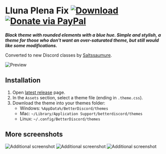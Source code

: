 [latest]: https://github.com/Saltssaumure/rmkx-theme-fix/releases/latest
[preview]: https://i.imgur.com/dh9Ctag.png
[addA]: https://i.imgur.com/jRASejc.png
[addB]: https://i.imgur.com/2KplCbr.png
[addC]: https://i.imgur.com/DtskXxT.png

# Lluna Plena Fix [![Download](https://img.shields.io/badge/Download-yellowgreen?style=plastic&logo=github)][latest] [![Donate via PayPal](https://img.shields.io/badge/Donate-grey?style=plastic&logo=paypal)](https://bit.ly/3fnzq1Z)

***Black theme with rounded elements with a blue hue. Simple and stylish, a theme for those who don't want an over-saturated theme, but still would like some modifications.***

Converted to new Discord classes by [Saltssaumure](https://github.com/Saltssaumure).

![Preview][preview]

## Installation
1. Open [latest release][latest] page.
2. In the `Assets` section, select a theme file (ending in `.theme.css`).
3. Download the theme into your themes folder: 
    - Windows: `%AppData%/BetterDiscord/themes`
    - Mac: `~/Library/Application Support/betterdiscord/themes`
    - Linux: `~/.config/BetterDiscord/themes`

## More screenshots
![Additional screenshot][addA]
![Additional screenshot][addB]
![Additional screenshot][addC]
